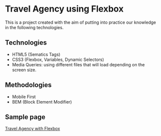 # Travel Agency using Flexbox
This is a project created with the aim of putting into practice our knowledge in the following technologies.

## Technologies
- HTML5 (Sematics Tags)
- CSS3 (Flexbox, Variables, Dynamic Selectors)
- Media Queries: using different files that will load depending on the screen size.

## Methodologies
- Mobile First
- BEM (Block Element Modifier)

## Sample page
[Travel Agency with Flexbox](https://dparraabad.github.io/travel-agency-flexbox/ "Travel Agency with Flexbox")
